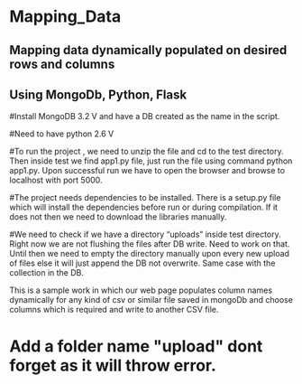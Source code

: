 # Mapping_Data
## Mapping data dynamically populated on desired rows and columns
 ## Using MongoDb, Python, Flask

#Install MongoDB 3.2 V and have a DB created as the name in the script.

#Need to have python 2.6 V

#To run the project , we need to unzip the file and cd to the test directory. Then inside test we find app1.py file, just run the file using command python app1.py. Upon successful run we have to open the browser and browse to localhost with port 5000. 

#The project needs dependencies to be installed. There is a setup.py file which will install the dependencies before run or during compilation. If it does not then we need to download the libraries manually.

#We need to check if we have a directory “uploads” inside test directory. Right now we are not flushing the files after DB write. Need to work on that. Until then we need to empty the directory manually upon every new upload of files else it will just append the DB not overwrite. Same case with the collection in the DB.

This is a sample work in which our web page populates column names dynamically for any kind of csv or similar file saved in mongoDb and choose columns which is required and write to another CSV file.

# Add a folder name "upload" dont forget as it will throw error. 

